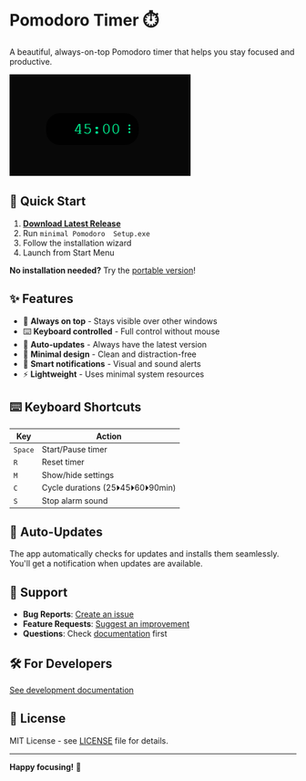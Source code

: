 # Pomodoro Timer ⏱️

A beautiful, always-on-top Pomodoro timer that helps you stay focused and productive.

![Screenshot](assets/Screenshot.png)

## 🚀 Quick Start

1. **[Download Latest Release](https://github.com/HarshaLakkaraju/minimal_pomodoro/releases)**
2. Run `minimal Pomodoro  Setup.exe`
3. Follow the installation wizard
4. Launch from Start Menu

**No installation needed?** Try the [portable version](https://github.com/HarshaLakkaraju/minimal_pomodoro/releases)!

## ✨ Features

- 🎯 **Always on top** - Stays visible over other windows
- ⌨️ **Keyboard controlled** - Full control without mouse
- 🔄 **Auto-updates** - Always have the latest version
- 🎨 **Minimal design** - Clean and distraction-free
- 🔔 **Smart notifications** - Visual and sound alerts
- ⚡ **Lightweight** - Uses minimal system resources

## ⌨️ Keyboard Shortcuts

| Key | Action |
|-----|--------|
| `Space` | Start/Pause timer |
| `R` | Reset timer |
| `M` | Show/hide settings |
| `C` | Cycle durations (25⏵45⏵60⏵90min) |
| `S` | Stop alarm sound |

## 🔄 Auto-Updates

The app automatically checks for updates and installs them seamlessly. You'll get a notification when updates are available.

## 🤝 Support

- **Bug Reports**: [Create an issue](https://github.com/HarshaLakkaraju/minimal_pomodoro/issues)
- **Feature Requests**: [Suggest an improvement](https://github.com/HarshaLakkaraju/minimal_pomodoro/issues)
- **Questions**: Check [documentation](docs/) first

## 🛠️ For Developers

[See development documentation](docs)

## 📄 License

MIT License - see [LICENSE](LICENSE) file for details.

---

**Happy focusing!** 🍅
